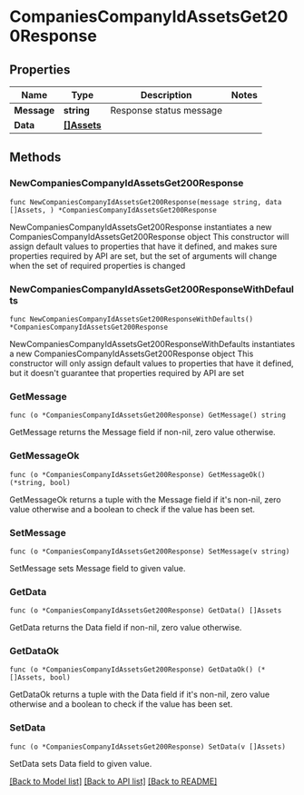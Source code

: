# CompaniesCompanyIdAssetsGet200Response

## Properties

Name | Type | Description | Notes
------------ | ------------- | ------------- | -------------
**Message** | **string** | Response status message | 
**Data** | [**[]Assets**](Assets.md) |  | 

## Methods

### NewCompaniesCompanyIdAssetsGet200Response

`func NewCompaniesCompanyIdAssetsGet200Response(message string, data []Assets, ) *CompaniesCompanyIdAssetsGet200Response`

NewCompaniesCompanyIdAssetsGet200Response instantiates a new CompaniesCompanyIdAssetsGet200Response object
This constructor will assign default values to properties that have it defined,
and makes sure properties required by API are set, but the set of arguments
will change when the set of required properties is changed

### NewCompaniesCompanyIdAssetsGet200ResponseWithDefaults

`func NewCompaniesCompanyIdAssetsGet200ResponseWithDefaults() *CompaniesCompanyIdAssetsGet200Response`

NewCompaniesCompanyIdAssetsGet200ResponseWithDefaults instantiates a new CompaniesCompanyIdAssetsGet200Response object
This constructor will only assign default values to properties that have it defined,
but it doesn't guarantee that properties required by API are set

### GetMessage

`func (o *CompaniesCompanyIdAssetsGet200Response) GetMessage() string`

GetMessage returns the Message field if non-nil, zero value otherwise.

### GetMessageOk

`func (o *CompaniesCompanyIdAssetsGet200Response) GetMessageOk() (*string, bool)`

GetMessageOk returns a tuple with the Message field if it's non-nil, zero value otherwise
and a boolean to check if the value has been set.

### SetMessage

`func (o *CompaniesCompanyIdAssetsGet200Response) SetMessage(v string)`

SetMessage sets Message field to given value.


### GetData

`func (o *CompaniesCompanyIdAssetsGet200Response) GetData() []Assets`

GetData returns the Data field if non-nil, zero value otherwise.

### GetDataOk

`func (o *CompaniesCompanyIdAssetsGet200Response) GetDataOk() (*[]Assets, bool)`

GetDataOk returns a tuple with the Data field if it's non-nil, zero value otherwise
and a boolean to check if the value has been set.

### SetData

`func (o *CompaniesCompanyIdAssetsGet200Response) SetData(v []Assets)`

SetData sets Data field to given value.



[[Back to Model list]](../README.md#documentation-for-models) [[Back to API list]](../README.md#documentation-for-api-endpoints) [[Back to README]](../README.md)


